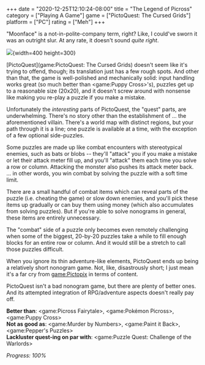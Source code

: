 +++
date = "2020-12-25T12:10:24-08:00"
title = "The Legend of Picross"
category = ["Playing A Game"]
game = ["PictoQuest: The Cursed Grids"]
platform = ["PC"]
rating = ["Meh"]
+++

"Moonface" is a not-in-polite-company term, right?  Like, I could've sworn it was an outright slur.  At any rate, it doesn't sound <i>quite right</i>.

![]($SiteBaseURL$pictoquest_moonface.jpg){width=400 height=300}

[PictoQuest](game:PictoQuest: The Cursed Grids) doesn't seem like it's trying to offend, though; its translation just has a few rough spots.  And other than that, the game is well-polished and mechanically solid: input handling works great (so much better than <game:Puppy Cross>'s), puzzles get up to a reasonable size (20x20), and it doesn't screw around with nonsense like making you re-play a puzzle if you make a mistake.

Unfortunately the <i>interesting</i> parts of PictoQuest, the "quest" parts, are underwhelming.  There's no story other than the establishment of ... the aforementioned villain.  There's a world map with distinct regions, but your path through it is a line; one puzzle is available at a time, with the exception of a few optional side-puzzles.

Some puzzles are made up like combat encounters with stereotypical enemies, such as bats or blobs -- they'll "attack" you if you make a mistake or let their attack meter fill up, and you'll "attack" them each time you solve a row or column.  Attacking the monster also pushes its attack meter back.  ... in other words, you win combat by solving the puzzle with a soft time limit.

There are a small handful of combat items which can reveal parts of the puzzle (i.e. cheating the game) or slow down enemies, and you'll pick these items up gradually or can buy them using money (which also accumulates from solving puzzles).  But if you're able to solve nonograms in general, these items are entirely unnecessary.

The "combat" side of a puzzle only becomes even remotely challenging when some of the biggest, 20-by-20 puzzles take a while to fill enough blocks for an entire row or column.  And it would still be a stretch to call those puzzles difficult.

When you ignore its thin adventure-like elements, PictoQuest ends up being a relatively short nonogram game.  Not, like, disastrously short; I just mean it's a far cry from <game:Pictopix> in terms of content.

PictoQuest isn't a bad nonogram game, but there are plenty of better ones.  And its attempted integration of RPG/adventure aspects doesn't really pay off.

<b>Better than</b>: <game:Picross Fairytale>, <game:Pokémon Picross>, <game:Puppy Cross>  
<b>Not as good as</b>: <game:Murder by Numbers>, <game:Paint it Back>, <game:Pepper's Puzzles>  
<b>Lackluster quest-ing on par with</b>: <game:Puzzle Quest: Challenge of the Warlords>

<i>Progress: 100%</i>
